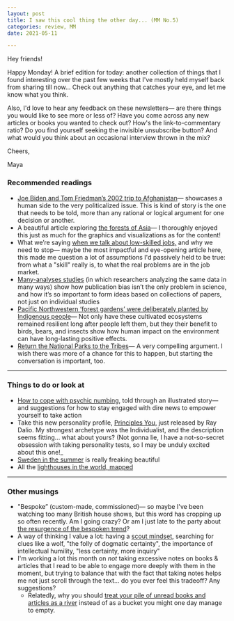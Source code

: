```yaml
---
layout: post
title: I saw this cool thing the other day... (MM No.5)
categories: review, MM
date: 2021-05-11

---
```

Hey friends!

Happy Monday! A brief edition for today: another collection of things that I found interesting over the past few weeks that I've mostly held myself back from sharing till now... Check out anything that catches your eye, and let me know what you think.

Also, I'd love to hear any feedback on these newsletters— are there things you would like to see more or less of? Have you come across any new articles or books you wanted to check out? How's the link-to-commentary ratio? Do you find yourself seeking the invisible unsubscribe button? And what would you think about an occasional interview thrown in the mix?

Cheers,

Maya

### Recommended readings

- [Joe Biden and Tom Friedman’s 2002 trip to Afghanistan](https://www.nytimes.com/2021/04/18/opinion/joe-biden-afghanistan-2002.html)— showcases a human side to the very politicalized issue. This is kind of story is the one that needs to be told, more than any rational or logical argument for one decision or another.
- A beautiful article exploring [the forests of Asia](https://kontinentalist.com/stories/forest-degradation-deforestation-and-conservation-in-asia)— I thoroughly enjoyed this just as much for the graphics and visualizations as for the content!
- What we’re saying [when we talk about low-skilled jobs,](https://www.theatlantic.com/ideas/archive/2021/04/theres-no-such-thing-as-a-low-skill-worker/618674/) and why we need to stop— maybe the most impactful and eye-opening article here, this made me question a lot of assumptions I'd passively held to be true: from what a "skill" really is, to what the real problems are in the job market.
- [Many-analyses studies](https://mattsclancy.substack.com/p/one-study-many-results?token=eyJ1c2VyX2lkIjoyNTM4MzMyNywicG9zdF9pZCI6MzYwNTQ3MDcsIl8iOiJKM00xdyIsImlhdCI6MTYyMDIyMTg5NSwiZXhwIjoxNjIwMjI1NDk1LCJpc3MiOiJwdWItMjI1NzQiLCJzdWIiOiJwb3N0LXJlYWN0aW9uIn0.6yFY9etzRRgqEOb2ipwzRu0KkgWF--m9yWGv_TB2Zio&utm_source=substack&utm_medium=email&utm_content=share) (in which researchers analyzing the same data in many ways) show how publication bias isn’t the only problem in science, and how it’s so important to form ideas based on collections of papers, not just on individual studies
- [Pacific Northwestern ‘forest gardens’ were deliberately planted by Indigenous people](https://www.sciencemag.org/news/2021/04/pacific-northwest-s-forest-gardens-were-deliberately-planted-indigenous-people)— Not only have these cultivated ecosystems remained resilient long after people left them, but they their benefit to birds, bears, and insects show how human impact on the environment can have long-lasting positive effects.
- [Return the National Parks to the Tribes](https://www.theatlantic.com/magazine/archive/2021/05/return-the-national-parks-to-the-tribes/618395/)— A very compelling argument. I wish there was more of a chance for this to happen, but starting the conversation is important, too.

---

### Things to do or look at

- [How to cope with psychic numbing](https://www.npr.org/sections/goatsandsoda/2021/04/25/987208356/comic-how-i-cope-with-pandemic-numbness?utm_source=Nature+Briefing&utm_campaign=3360411b45-briefing-dy-20210426&utm_medium=email&utm_term=0_c9dfd39373-3360411b45-46070150), told through an illustrated story— and suggestions for how to stay engaged with dire news to empower yourself to take action
- Take this new personality profile, [Principles You,](https://principlesyou.com/) just released by Ray Dalio. My strongest archetype was the Individualist, and the description seems fitting... what about yours? (Not gonna lie, I have a not-so-secret obsession with taking personality tests, so I may be unduly excited about this one!_
- [Sweden in the summer](https://www.nytimes.com/2021/04/26/travel/sweden-spring-summer.html) is really freaking beautiful
- All the [lighthouses in the world, mapped](https://geodienst.github.io/lighthousemap/)

---

### Other musings

- "Bespoke” (custom-made, commissioned)— so maybe I've been watching too many British house shows, but this word has                                                                                                                                                             cropping up so often recently. Am I going crazy?  Or am I just late to the party about [the resurgence of the bespoken trend](https://www.nytimes.com/2016/08/12/fashion/mens-style/bespoke-word-meaning-usage-language.html)?
- A way of thinking I value a lot: having a [scout mindset](https://noahpinion.substack.com/p/interview-julia-galef?token=eyJ1c2VyX2lkIjoyNTM4MzMyNywicG9zdF9pZCI6MzUyNzM5MzcsIl8iOiJKM00xdyIsImlhdCI6MTYxODg3MTMxMywiZXhwIjoxNjE4ODc0OTEzLCJpc3MiOiJwdWItMzUzNDUiLCJzdWIiOiJwb3N0LXJlYWN0aW9uIn0.90UoBNj1pDa9TmtW4rbseEdYlyirG006CbNoH3TnfGc), searching for clues like a wolf, "the folly of dogmatic certainty", the importance of intellectual humility, "less certainty, more inquiry"
- I'm working a lot this month on *not* taking excessive notes on books & articles that I read to be able to engage more deeply with them in the moment, but trying to balance that with the fact that taking notes helps me not just scroll through the text... do you ever feel this tradeoff? Any suggestions?
    - Relatedly, why you should [treat your pile of unread books and articles as a river](https://www.oliverburkeman.com/so/60NWXZixI?languageTag=en&cid=a218df4e-f5f3-4315-be22-eb41125f4b6a&region=a08da8ad-9d19-4e2a-697a-18830eca3bd8#/main) instead of as a bucket you might one day manage to empty.
